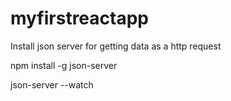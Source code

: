 # myfirstreactapp


Install json server for getting data as a http request

npm install -g json-server

json-server --watch <name of the file to watch>
